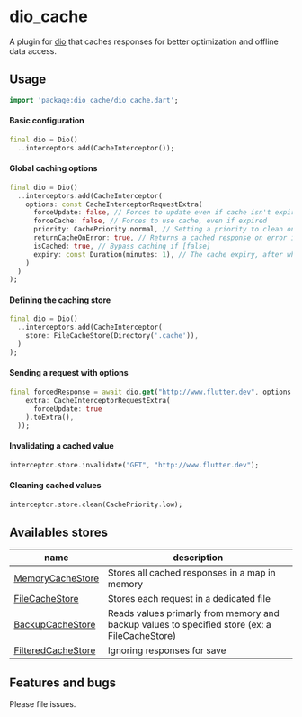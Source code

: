 # dio_cache

A plugin for [dio](https://pub.dev/packages/dio) that caches responses for better optimization and offline data access.

## Usage

```dart
import 'package:dio_cache/dio_cache.dart';
```

#### Basic configuration

```dart
final dio = Dio()
  ..interceptors.add(CacheInterceptor());
```

#### Global caching options

```dart
final dio = Dio()
  ..interceptors.add(CacheInterceptor(
    options: const CacheInterceptorRequestExtra(
      forceUpdate: false, // Forces to update even if cache isn't expired
      forceCache: false, // Forces to use cache, even if expired
      priority: CachePriority.normal, // Setting a priority to clean only several requests
      returnCacheOnError: true, // Returns a cached response on error if available
      isCached: true, // Bypass caching if [false]
      expiry: const Duration(minutes: 1), // The cache expiry, after which a new request is triggered instead of getting the cached response
    )
  )
);
```

#### Defining the caching store

```dart
final dio = Dio()
  ..interceptors.add(CacheInterceptor(
    store: FileCacheStore(Directory('.cache')),
  )
);
```

#### Sending a request with options

```dart
final forcedResponse = await dio.get("http://www.flutter.dev", options: Options(
    extra: CacheInterceptorRequestExtra(
      forceUpdate: true
    ).toExtra(),
  ));
```

#### Invalidating a cached value

```dart
interceptor.store.invalidate("GET", "http://www.flutter.dev");
```

#### Cleaning cached values

```dart
interceptor.store.clean(CachePriority.low);
```

## Availables stores

| name | description |
| --- | --- |
| [MemoryCacheStore](https://pub.dartlang.org/documentation/dio_cache/latest/dio_cache/MemoryCacheStore-class.html) | Stores all cached responses in a map in memory |
| [FileCacheStore](https://pub.dartlang.org/documentation/dio_cache/latest/dio_cache/FileCacheStore-class.html) | Stores each request in a dedicated file |
| [BackupCacheStore](https://pub.dartlang.org/documentation/dio_cache/latest/dio_cache/BackupCacheStore-class.html) | Reads values primarly from memory and backup values to specified store (ex: a FileCacheStore) |
| [FilteredCacheStore](https://pub.dartlang.org/documentation/dio_cache/latest/dio_cache/FilteredCacheStore-class.html) | Ignoring responses for save |

## Features and bugs

Please file issues.
